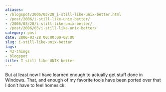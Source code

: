 ```yaml
---
aliases:
- /blogspot/2006/03/28_i-still-like-unix-better.html
- /post/2006/i-still-like-unix-better/
- /2006/03/28/i-still-like-unix-better/
- /post/2006/03/i-still-like-unix-better/
category: post
date: 2006-03-28 00:00:00-08:00
slug: i-still-like-unix-better
tags:
- 43-things
- blogspot
title: I still like UNIX better
---
```


But at least now I have learned enough to actually get stuff done in Windows.
That, and enough of my favorite tools have been ported over that I don't have
to feel homesick.

<!--more-->
